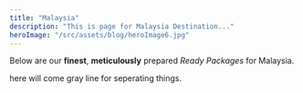 ```yaml
---
title: "Malaysia"
description: "This is page for Malaysia Destination..."
heroImage: "/src/assets/blog/heroImage6.jpg"
---
```


Below are our **finest**, **meticulously** prepared *Ready Packages* for Malaysia.

<p>here will come gray line for seperating things.</p>